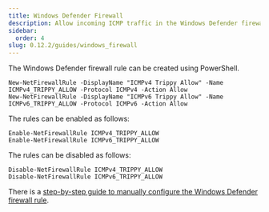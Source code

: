 ```yaml
---
title: Windows Defender Firewall
description: Allow incoming ICMP traffic in the Windows Defender firewall.
sidebar:
  order: 4
slug: 0.12.2/guides/windows_firewall
---
```


The Windows Defender firewall rule can be created using PowerShell.

```shell
New-NetFirewallRule -DisplayName "ICMPv4 Trippy Allow" -Name ICMPv4_TRIPPY_ALLOW -Protocol ICMPv4 -Action Allow
New-NetFirewallRule -DisplayName "ICMPv6 Trippy Allow" -Name ICMPv6_TRIPPY_ALLOW -Protocol ICMPv6 -Action Allow
```

The rules can be enabled as follows:

```shell
Enable-NetFirewallRule ICMPv4_TRIPPY_ALLOW
Enable-NetFirewallRule ICMPv6_TRIPPY_ALLOW
```

The rules can be disabled as follows:

```shell
Disable-NetFirewallRule ICMPv4_TRIPPY_ALLOW
Disable-NetFirewallRule ICMPv6_TRIPPY_ALLOW
```

There is a [step-by-step guide to manually configure the Windows Defender firewall rule](https://github.com/fujiapple852/trippy/issues/578#issuecomment-1565149826).
